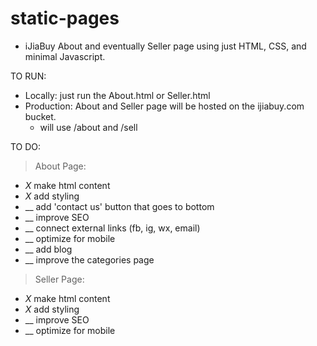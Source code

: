 # static-pages
- iJiaBuy About and eventually Seller page using just HTML, CSS, and minimal Javascript.

TO RUN: 
- Locally: just run the About.html or Seller.html 
- Production: About and Seller page will be hosted on the ijiabuy.com bucket.
  + will use /about and /sell


TO DO:
> About Page:
  - _X_ make html content
  - _X_ add styling
  - __ add 'contact us' button that goes to bottom 
  - __ improve SEO
  - __ connect external links (fb, ig, wx, email)
  - __ optimize for mobile
  - __ add blog
  - __ improve the categories page

> Seller Page:
 -  _X_ make html content
  - _X_ add styling
  - __ improve SEO
  - __ optimize for mobile
